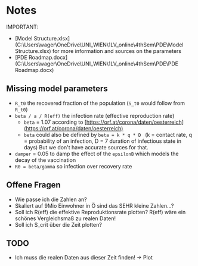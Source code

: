 # Notes 
IMPORTANT: 
* [Model Structure.xlsx](C:\Users\wager\OneDrive\UNI_WIEN\1LV_online\4thSem\PDE\Model Structure.xlsx) for more information and sources on the parameters
* [PDE Roadmap.docx](C:\Users\wager\OneDrive\UNI_WIEN\1LV_online\4thSem\PDE\PDE Roadmap.docx)   

## Missing model parameters
- ``R_t0`` the recovered fraction of the population 
  (``S_t0`` would follow from ``R_t0``)
- ``beta / a / R(eff)`` the infection rate (effective reproduction rate)
  - ``beta`` = 1.07 according to [https://orf.at/corona/daten/oesterreich](https://orf.at/corona/daten/oesterreich)
  - ``beta`` could also be defined by ``beta = k * q * D `` (k = contact rate, q = probability of an infection, D = 7 duration of infectious state in days)
    But we don't have accurate sources for that.
- ``damper`` = 0.05 to damp the effect of the ``epsilonB`` which models the decay of the vaccination  
- ``R0 = beta/gamma`` so infection over recovery rate

## Offene Fragen
- Wie passe ich die Zahlen an?
- Skaliert auf 9Mio Einwohner in Ö sind das SEHR kleine Zahlen...?
- Soll ich R(eff) die effektive Reproduktionsrate plotten? R(eff) wäre ein schönes Vergleichsmaß zu realen Daten!
- Soll ich S_crit über die Zeit plotten? 

## TODO
- Ich muss die realen Daten aus dieser Zeit finden! -> Plot

